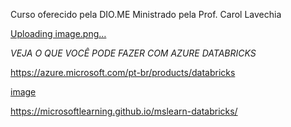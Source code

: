 Curso oferecido pela DIO.ME
Ministrado pela Prof. Carol Lavechia

[Uploading image.png…]()

*VEJA O QUE VOCÊ PODE FAZER COM AZURE DATABRICKS*

https://azure.microsoft.com/pt-br/products/databricks


[image](https://github.com/user-attachments/assets/917fb008-198b-4814-8fd8-a483902b1238)

https://microsoftlearning.github.io/mslearn-databricks/

